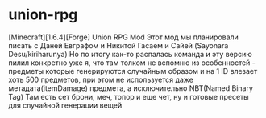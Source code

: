 # union-rpg
[Minecraft][1.6.4][Forge] Union RPG Mod
Этот мод мы планировали писать с Даней Евграфом и Никитой Гасаем и Сайей (Sayonara Desu/kiriharunya)
Но по итогу как-то распалась команда и эту версию пилил конкретно уже я, что там толком не вспомню
из особенностей - предметы которые генерируются случайным образом и на 1 ID влезает хоть 500 предметов, при
этом не используется даже метадата(itemDamage) предмета, а исключительно NBT(Named Binary Tag)
Там есть сет брони, меч, топор и еще чет, ну и готовые пресеты для случайной генерации вещей
